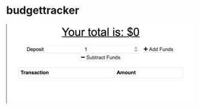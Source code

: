 # budgettracker

![alt text](https://github.com/gracianx/budgettracker/blob/main/screenshotpwa.png?raw=true)

